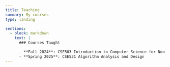 ```yaml
---
title: Teaching
summary: My courses
type: landing

sections:
  - block: markdown
    text: |
      ### Courses Taught

      - **Fall 2024**: CSE503 Introduction to Computer Science for Non Majors  
      - **Spring 2025**: CSE531 Algorithm Analysis and Design
---
```

